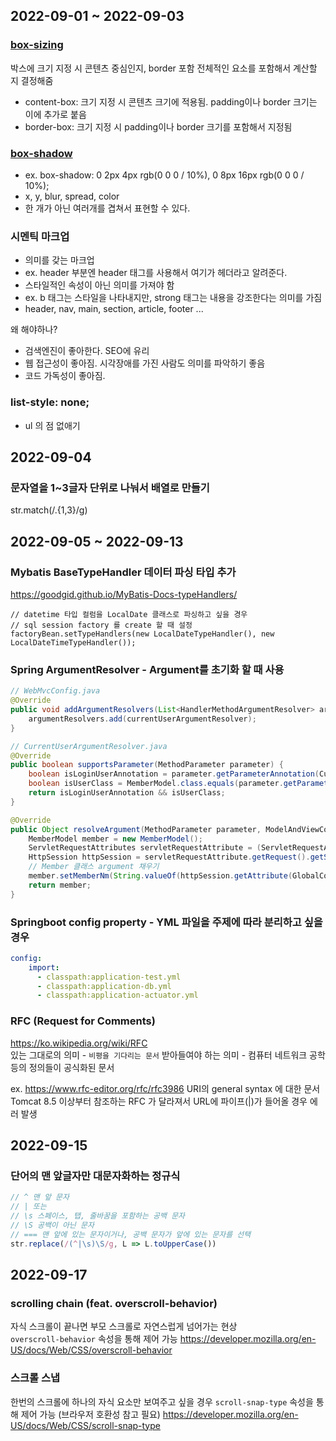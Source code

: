 ## 2022-09-01 ~ 2022-09-03
### [box-sizing](https://developer.mozilla.org/ko/docs/Web/CSS/box-sizing)
박스에 크기 지정 시 콘텐츠 중심인지, border 포함 전체적인 요소를 포함해서 계산할 지 결정해줌
- content-box: 크기 지정 시 콘텐츠 크기에 적용됨. padding이나 border 크기는 이에 추가로 붙음
- border-box: 크기 지정 시 padding이나 border 크기를 포함해서 지정됨  
  
### [box-shadow](https://developer.mozilla.org/ko/docs/Web/CSS/box-shadow)
- ex. box-shadow: 0 2px 4px rgb(0 0 0 / 10%), 0 8px 16px rgb(0 0 0 / 10%);
- x, y, blur, spread, color
- 한 개가 아닌 여러개를 겹쳐서 표현할 수 있다.


### 시멘틱 마크업
- 의미를 갖는 마크업
- ex. header 부분엔 header 태그를 사용해서 여기가 헤더라고 알려준다.
- 스타일적인 속성이 아닌 의미를 가져야 함
- ex. b 태그는 스타일을 나타내지만, strong 태그는 내용을 강조한다는 의미를 가짐
- header, nav, main, section, article, footer ...  

왜 해야하나?
- 검색엔진이 좋아한다. SEO에 유리
- 웹 접근성이 좋아짐. 시각장애를 가진 사람도 의미를 파악하기 좋음
- 코드 가독성이 좋아짐.

### list-style: none;
- ul 의 점 없애기

## 2022-09-04
### 문자열을 1~3글자 단위로 나눠서 배열로 만들기
str.match(/.{1,3}/g)

## 2022-09-05 ~ 2022-09-13
### Mybatis BaseTypeHandler 데이터 파싱 타입 추가
https://goodgid.github.io/MyBatis-Docs-typeHandlers/
```
// datetime 타입 컬럼을 LocalDate 클래스로 파싱하고 싶을 경우
// sql session factory 를 create 할 때 설정
factoryBean.setTypeHandlers(new LocalDateTypeHandler(), new LocalDateTimeTypeHandler());
```

### Spring ArgumentResolver - Argument를 초기화 할 때 사용
```java
// WebMvcConfig.java
@Override
public void addArgumentResolvers(List<HandlerMethodArgumentResolver> argumentResolvers) {
    argumentResolvers.add(currentUserArgumentResolver);
}
```

```java
// CurrentUserArgumentResolver.java
@Override
public boolean supportsParameter(MethodParameter parameter) {
    boolean isLoginUserAnnotation = parameter.getParameterAnnotation(CurrentUser.class) != null;
    boolean isUserClass = MemberModel.class.equals(parameter.getParameterType());
    return isLoginUserAnnotation && isUserClass;
}

@Override
public Object resolveArgument(MethodParameter parameter, ModelAndViewContainer mavContainer, NativeWebRequest webRequest, WebDataBinderFactory binderFactory) throws Exception {
    MemberModel member = new MemberModel();
    ServletRequestAttributes servletRequestAttribute = (ServletRequestAttributes) RequestContextHolder.currentRequestAttributes();
    HttpSession httpSession = servletRequestAttribute.getRequest().getSession(true);
    // Member 클래스 argument 채우기
    member.setMemberNm(String.valueOf(httpSession.getAttribute(GlobalConstants.KEY_MEMBER_NM)));
    return member;
}
```

### Springboot config property - YML 파일을 주제에 따라 분리하고 싶을 경우
```yml
config:
    import:
      - classpath:application-test.yml
      - classpath:application-db.yml
      - classpath:application-actuator.yml
```

### RFC (Request for Comments)
https://ko.wikipedia.org/wiki/RFC  
있는 그대로의 의미 - `비평을 기다리는 문서`
받아들여야 하는 의미 - 컴퓨터 네트워크 공학 등의 정의들이 공식화된 문서

ex. https://www.rfc-editor.org/rfc/rfc3986 URI의 general syntax 에 대한 문서  
Tomcat 8.5 이상부터 참조하는 RFC 가 달라져서 URL에 파이프(|)가 들어올 경우 에러 발생

## 2022-09-15
### 단어의 맨 앞글자만 대문자화하는 정규식
```js
// ^ 맨 앞 문자
// | 또는
// \s 스페이스, 탭, 줄바꿈을 포함하는 공백 문자
// \S 공백이 아닌 문자
// === 맨 앞에 있는 문자이거나, 공백 문자가 앞에 있는 문자를 선택
str.replace(/(^|\s)\S/g, L => L.toUpperCase())
```
## 2022-09-17
### scrolling chain (feat. overscroll-behavior)
자식 스크롤이 끝나면 부모 스크롤로 자연스럽게 넘어가는 현상  
`overscroll-behavior` 속성을 통해 제어 가능
https://developer.mozilla.org/en-US/docs/Web/CSS/overscroll-behavior

### 스크롤 스냅
한번의 스크롤에 하나의 자식 요소만 보여주고 싶을 경우
`scroll-snap-type` 속성을 통해 제어 가능 (브라우저 호환성 참고 필요)
https://developer.mozilla.org/en-US/docs/Web/CSS/scroll-snap-type

